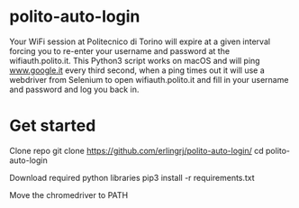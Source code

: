 # polito-auto-login
Your WiFi session  at Politecnico di Torino will expire at a given interval forcing you to re-enter your username and password at the wifiauth.polito.it. This Python3 script works on macOS and will ping www.google.it every third second, when a ping times out it will use a webdriver from Selenium to open wifiauth.polito.it and fill in your username and password and log you back in.

# Get started
Clone repo
  git clone https://github.com/erlingrj/polito-auto-login/
  cd  polito-auto-login
  
Download required python libraries
  pip3 install -r requirements.txt
  
Move the chromedriver to PATH
